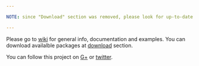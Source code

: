 ```yaml
---

NOTE: since "Download" section was removed, please look for up-to-date downloads here: https://github.com/robomorphine/testrunner/tree/master/packaged"

---
```


Please go to [wiki](https://github.com/robomorphine/testrunner/wiki) for 
general info, documentation and examples. You can download availalble packages at [download](https://github.com/robomorphine/testrunner/downloads) section.

You can follow this project on [G+](https://plus.google.com/u/0/b/110168732545954637172/110168732545954637172/posts) or 
[twitter](https://twitter.com/robomorphine).
